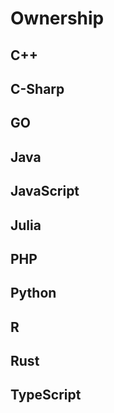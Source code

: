 # Ownership


<!-- DESCRIPTION -->


## C++



## C-Sharp



## GO



## Java



## JavaScript



## Julia



## PHP



## Python



## R



## Rust



## TypeScript
